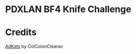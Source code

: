 # PDXLAN BF4 Knife Challenge
 
# Credits
[AdKats](https://github.com/AdKats/AdKats) by ColColonCleaner